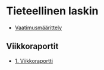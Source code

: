 # Tieteellinen laskin

- [Vaatimusmäärittely](documentation\vaatimusmäärittely.md)

## Viikkoraportit

- [1. Viikkoraportti](documentation\viikkoraportti_1.md)